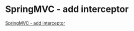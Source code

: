 # SpringMVC - add interceptor
[SpringMVC - add interceptor](https://aiwithcloud.com/2022/09/19/springmvc___add_interceptor/)